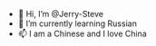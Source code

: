 - 👋 Hi, I’m @Jerry-Steve
- 🌱 I’m currently learning Russian
- 📫 I am a Chinese and I love China
<!---
Jerry-Steve/Jerry-Steve is a ✨ special ✨ repository because its `README.md` (this file) appears on your GitHub profile.
You can click the Preview link to take a look at your changes.
--->

